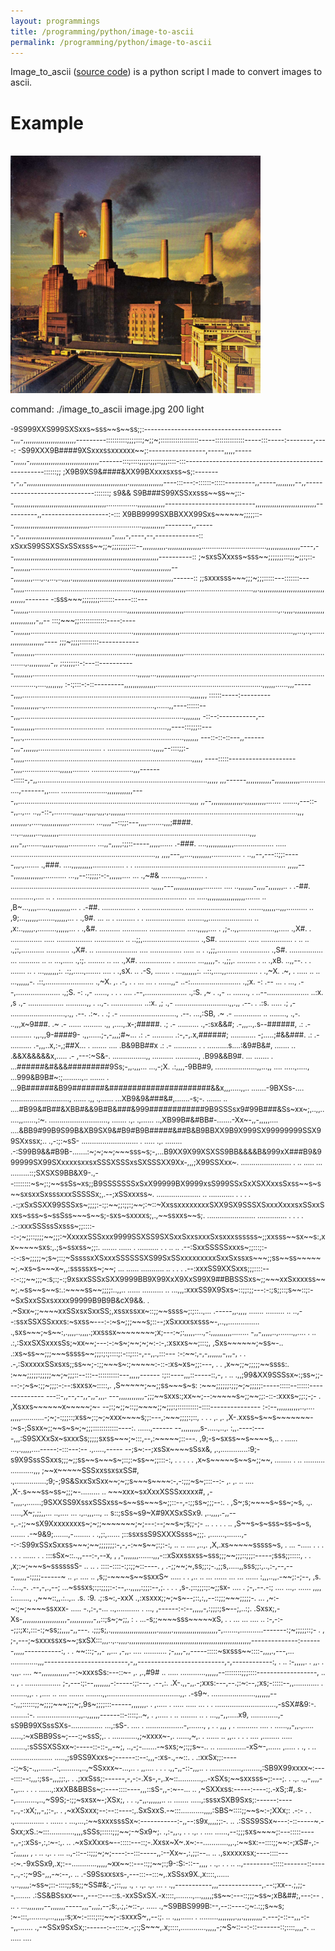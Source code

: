 ```yaml
---
layout: programmings
title: /programming/python/image-to-ascii
permalink: /programming/python/image-to-ascii
---
```


<p>Image_to_ascii (<a href="https://github.com/Plotkine/image_to_ascii" target="_blank" rel="noopener noreferrer">source code</a>) is a python script I made to convert images to ascii.</p>

<h1>Example</h1>

<p><br><img src="/programming/python/image.jpg" alt="image" width="400" height="auto"></p>

<p>command: ./image_to_ascii image.jpg 200 light</p>

<p><small>-9S999XXS999SXSxxs~sss~~s~~ss;;:------------------------------------------,,,-,,,,,,,,,,,,,,,,,,,,,,,,,---------::::::::::;;;;:::;~;;~;::::::::::::::::::-----::::::::::::::-----:::-----:--------,----:
-S99XXX9B####9XSxxxssxxxxxx~~;:-----------------,-----,,,,,------,,,,,,-,,,,,,,,,,,,,,,,,,,,,,,,,,,,,,,,,-------:::;::::;;;;:;;;::;;;::::-:::---------------------------------------------------::::::;;
;X9B9XS9&####&XX99BXxxxsxss~s;:--------,-,,-,,,,,,,,,,,,,,,,,,,,,,,,,,,,,,,,,,,,,,,,,,,,,,,,.,,,,,,,,,,,,,,,,----:::---:-::::::-:::::---------,,-----,,,,,,,,,--,,------------------------------:::::::;
s9&&&#9S9B###S99XSSxxsss~~ss~~;::--,,,,,,,,,,,,,,,,,,,,,,,,,,,,,,,,,,,,,,,,,,,,...............,,,,,,,,,,,,,---------------------------,,,,,,,,,,,,,,,,,,,,,,,,,,,,,----------,,--------------------:-:::
X9BB9999SXBBXXX99Sxs~~~~~~;;;;;::--,,,,,,,,,,,,,,,,,,,,,,,,,,,,,,,,,,,,.........................,,,,,,,,,,,--------,,------,-,,,,,,,,,,,,,,,,,,,,,,,,,,,,,,,,,,,,,,,,,,,,-,,,,,-,----,--,-------------::
xSxxS99SSXSSxSSxsss~~;;~;;;;;;;;:::--,,,,,,,,,,,.,,,,,,,,,,,,,,,,...............................,,,,,,,,,,,,,,,,----,--,,,,,,,,,,,,,,,,,,,,,,,,,,,,,,,,,,,,,,,,,,,,,,,,,,,,,,,,,,,,,,,,,,,,,----------::
;~sxsSXxxss~sss~~;;;;;;;:::;;~;;:;::--,,,,,,,,.................................................,,,,,,,,,,,,,,,,,,---,,,,,,,,,....,..,...,..,,,,.,,,,,,,,,,,,,,,,,,,,,,,,,,,,,,,,,,,,,,,,,,,,,,,,------::
;;sxxxsss~~~;;;~;;;:::::---:::::::----,,,,,....................................................,,,,,,,,,,,,,,,,,,,,,,,,,................................,,.,,,,,,,,,,,,,,,,,,,,,,,,,,,,,,,,,,,,,,-------
-:sss~~~;;;;;;;;:::::::-----:::----,,,,,,,...............................................,,,,,,,,,,,,,,,,,,,,,,,,,,,.............................................,..,,,,.,,,,,,,,,,,,,,,,,,,,,,,,,,-,,--
:::;~~~;;:::::::::::::----:-----,,,,,,,,.................................................,,,,,,,,,,,,,,,,,,,,,,......................................................,,...,..,......,,,,,,,,,,,,,,,,----
;;;~;;;;:::::::::-------------,,,,,,,,,,................................................,,,,,,,,,,,,,,,,,,,,,,,..........................................................................,.,,,,,,,,,,-,,
;:;;;;;::-:---::-----------,,,,,,,,,..................................................,,,,,,...,,,,,,,,,,,,,,,,..,.........................................................................,....,,,,,,,,
:-:;:::-:-::---------,,,,,,,,,,,,,,,...................................................,,,,,,......,,,------,,,,................................................................................,,,,,,,,
::::::-----:----------,,,,,,,,,,,,..,....................................................,......,,----::::::---,,,..............................................................................,,,,,,,,
-::--:-----------,---,,,,,,,,,,................................. .............................,,----:::;;;::----,,,.,............................................................................,,,,,,,
---::-::-::---,,-------,,,-,,,,,,,..............................      . ......................,,,,,--::::;;:--,,,,,................................................................................,,,,,
----:::::---------------------,,,,..................,,,,,,........        ....................,,,-------:::::-,-,,.................................................................................,,,,,
,,,------,,,,,,,,,,,,-,,,,,,,,,,,,............ ....,-------,,.....        ......................,,,,,,,,,,,,----,,..................................................................................,,,,
,,--,,,,,,,,,,,,,,,.,,,,,,,,,,.......       .......,---::--,,..,...     ..,,-::-,.........,,,,,..,,,,.,,,.,.,,,,,,,..................................................................................,,,
,,,,,,,,.,.....,,,,,,,,,,,,,............    ...,,,,--::;;:---,,,,........,,,;####. ...,..,,,,,,...,,,,,,,,...........................................................................................,,,
,,,,-,,........,,,,,.,,,,,,............. ...,,-,,,,,:;;::-----,,,,,......   .-###.    ....,,,,,,,,,,,,,................... ..... .....................................................................,,
,,,,---,,....,,,,,,,,,.............. .   ..,,--,---::;;:-----,,,.,.......   .,###.     ....,,,,,,,,,,............... .       .  ........................................................................
,,,,,---,,,,,,,,,,,,,,...........        ...,,--::;;;;:-:-,,,,,,....  ...   .,~#&      .........,,,........  .                        ..................................................................
.,,,,,---,,,,,,,,,,,,,,.........   ....   ..,,,,,,,-,,,,-,,,,,,,..     .     .-##.     ...........,....                    ..     .   .............................................................. ...
.....,,,,,,,,,,,,,,,,,,.......   ..    ,B~...,,,,......,,,,,,,,,,...   .     .-##.    ................                                .  ....................              .............................
.......,,,,,,..,,,..........     ..    ,9;...,,,,,,........,,,,,,...   .     .,9#. ...      .. .                                          .........                      .         . ...................
........,,.....................  ..    ,x:..,,,,,.,.........,,,,,,...  .     .,&#.                                                                                             ..........   ............
.................  .....,,,,,.... .    ,;-..,,.................,,.....       .,X#.                                                                   .                  ...............            .....
................. .............. ..   ..;;,...........................       .,S#.                                                                                     .............               .....
...............    .  ..         ..   .,;:,...........     ...........       .,X#.    ..                                                                        ....................                ....
...............  .....       ..  .    .,;;,..........     ..............     .,S#.                                                                             ................                      ...
..........      ..  ..    ...,.....   .,:;.   ........      ..       ...     .,X#.                                                                           ...............                           .
.........                ...,,,,,-.   .,;;,. .........   .            ..     .,xB.                                                                         ..,,--.  .   .                               
.......    ..   .      ...,,,,,,,:.    .:;,.....,.......   ....        .     .,sX.                                                                         .. .-S,                                      
.......            .   ...,,,,,,,:.   ..::,....,,...............       .     .,~X.                                                                             .~,                                      
. .....       .. ..     ...,,,,,,-.    .::,.......................           .,~X.                                          ,.                                 .-,                                    . 
.   ...      ... .       ......,,-    ..-:........................           .,;x.                                          -:                                 .--                                   ...
.                             ...,     .--,.....................             .,;S.                                          -:                                 .,-                               ......,
   . .                .       ....     .--,....................              .,:S.                                          ,~                            .    .,-      ..                      .......,
                                 .    ..--....................               ..:x.                                          ,s                                 .,-       .................  ..........,,
                                 .    ..,-.   ...............                ..:x.                                          ,;                                 .,-       ..........................,,.,,
                                       .--.         .                         .:s.             .....                        .;                                  ,-        ..........................,.,,
                                       .--.                                   .:~.               .                          .;                                  .-          ...........................,
                                       .--.                               ...,:SB,                                          .~                                  .-         .............  ..   ........,
                                       .,-.                            ..,,,x~9###.                                         .~                                  .-              ......         .........
                                       .,,                           ,....,.x-;#####.                                       .;                                  .-                            ..........
                                 .,-:sx&&#;                        .-,,,..,.s--######,                                      .:                                  .-                            ..........
                               .,,.,,9-####9-                      .,,......;-,-,,,;#~...                                   .:                                  .-                            ..........
                              .:-,-,.x,######;                 ............ -;.....;#&&###.                                 .:                                  .-                            ..........
                              .-,,,..x,:-,;##X...              .    ....... ....  .B&9BB##x                                 .:                                  .-                           ...........
.   .                      ..........s....:&9#B&#,                  ....... ..    .&&X&&&&&x,.....                          .-                            ,---:~S&-.                  ................,,
   ..........             ...........,   .B99&&B9#.           ...   ....... .   ...######&#&&&#########9Ss;-,,.,,,...  ...,-;X.                         .:,,,,-9BB#9,        ....................,,...,,
  ....                    .....,....., ...999&B9B#~:;.........,..   ....... .   ...9B######&B99#######&######################&&x,,,.....,,..           .......-9BXSs-....  ............................,
......                   .,,  .,...... ...XB9&9&###&#,.......-s;-.  ....... .. ....#B99&#B##&XBB#&&9B#B&###&999############9B9SSSsx9#99B###&Ss~xx~;,..,,......,,......,:~. ............................,
.......                  .,.  .,...... ..,XB99B#&#BB#-.......-Xx~-,,-,,,,,.... ....&BB9#99B9S99B&XB9SX9&#B9#B9B#####&##B&B9BBXX9B9X999SX99999999SSX99SXxssx;..  .,-:;:~sS-   ...........................
.  .....                 .,.  ........ .-:S99B9&&#B9B-.......:~;~;~~;~~~sss~s;-,...B9XX9X99XSXSS9BB&&&&B&999xX###B9&999999SX99SXxxxxsxxsxSSSXSSSxsSXSSSXX9Xx-,,,;X99SSXxx~. ........................   .
.. .....                 ...  .........::;SXSXS9BB&X9-.,--::::::::~s~;:;~~ssSs~xs;;B9SSSSSSSxSxX99999BX9999xsS999SSxSxXSXXxxsSxss~~s~s~~sxsxxSxsssxxxSSSSSx;,.--;xSSxxxss~. ..................... ..    
............             . .  .     . .-:;xSxSSXX99SSSxs~;;;;:-:;:~~;;:;;:;~~;:~::~XxssxxxxxxxxSXX9SX9SSSXSxxxXxxxsxSSxxSxxs~sss~s~ssSss~~~s~~s;-sxs~sxxxxs;,.,~~ssxxs~~s;.   .......................   
..............           . .  .     . .:-:xxxSSSssSxsss~;;::::--:-;~;;::;;;;~~;;;:~XxxxxSSSxxx9999SSXSS9SXSxxSxxsxxxSxsxxxssssss~;;xxsss~~sx~~s:,xx~~~~~sxs:,.;s~ssxss~;;:.     .......  ......        .
..........               . .  ..   .. .--:SxxSSSSSxxxs~;;:::;:--:-:s~;;;;;~;s~;::;~SssssxXSxxxSSSSSSXS99SxSSxxxxxxxxxSxxSxssxs~~~;;ss~~ss~~~~~~;.~xs~s~~~x~,,:sssssxs~;~~;  ...                   ......
...........             .. .  .     . .--:xxxSS9XXSxxs;;;::::---:-:;;~~;;;~:s;:;-:;9xsxxSSSxSXX9999BB9X99XxX9XxS99X9##BBSSSxs~;;~~~xxSxxxxss~~~;.~ss~~s~~s:.:~~~~ss~~;;;;:..,,..                  ......
..........                   ..    ...,,,:xxxSS9X9Sxs~::;;:;;---:-:;s;;::;s~~::;:-~SxSxxSSxsxxxx99999B9B9B&&#99X9&&. . .~Sxx~;;~~~~xxSSxsxSxxSS;,xssxssxx~::;;~~ssss~;:;::..,...   .-----,,.,,,, .......
.........                    ..     ..,--:ssxSSXSSxxxs:~sxss~---:-:~s~;;;~~~s;::--;xSxxxxsxsss~-,..,,...............  .,sxs~~~;~s~~:,.,,,,..,,,,.;xxsssx~~~~~~~~;x;---:~;:,,,,,....,-:,,,,,,,,,,........
-,,-,,,,,..,.......,,....     .    .. .:,:SxxSXSxxxsSs;~xx~~;---:-:~s~;~~;~;~:-:-,:xsxxs~~;:::;,                      ,Sxs~~~~~~;~ss~-..        .:xs~ss~~;;;~~~sssss~~;;;:;:;::::;:-::;:::-,--,,.,:::---
:-:~~:,-,-,,,,,,,-,,,-,       .     . .-,:SxxxxxSSxsxs;;ss~~;-:;;~~~s~:;~~~~~:-::-:xs~xs~;;:---,                . .   ,x~~;;~;;;;;~~ssss:.       :~~~;;;;;:;;;;;~~;~;;;::--:::--::::::::::---,,,,,------
:;::----,,,::-----::,-,       .    .. .,,;99&XX9SSSsx~:;ss~;;---:-;~s~:;;~;;;:-:--:sxxsx~:::::,.                      ,S~~~~~;~~;;ss~~~s~s:      :~~~;;;;;;:;;;~;~;;;;;:-----:::::--::::::--------------
---::-,,--,--,,-,,-,,,.      ---,,,,,,,,,,,,-;;;~~sxxs:;xx~~;--:~~~~~s~;;~~;;:-::-:xxxs~;;:;-;-                   .   ,Xsxxs~~~~~~x~~~~~;~-      --;:;~;;~::;;~~~~;;~;;;:;::::::::::-::::---------------
:-:--,,,,,,,,,,,..,....      ,,,,,...........-;~;-:;;;::;xss~;:;~;~xxx~~~~s;;:---,:~~~;;;;:;::,     .   .  .   ,. ,.  ,X-.xxss~s~~s~~~~~~~-      :~s-;Ssxx~;;~~s~s~;~;;;::::::::::::----:. ......,------
--,,,,,,,,,s-.....,..,.      :,,.----:----,,,:S9SXXxSx~sxxxSs;;;;;sxss~~~;~:::,--,:~~~~~;::---.                       ,9;-s~sxss~~s~~~~s,..       . ...... ...,.,,,,,....-----:-:::---:--  .,.....,-----
--;s~:--;xsSx~~~~sSsx&,      ,.,.............:9;-s9X9SssSSxxs;;;~;;ss~~s~~~s~;::;:~ss~~;;:::-:,   . .   .  .      .   ,x~s~~~~~s~~s~;;~~, ........  .                     ..   .......... ...........,,,
;~~x~~~~~SSSxxssxsxSS#,     .,...............;9;-;9S&SxxSxSxx~~;~;;s~~~s~~~~:-,-:;;;~s~;:::--:-     ,.  ,. ..   ....  ,X-.s~~~ss~ss~;;;~-.........                             ..                       
~~~xxx~sxXxxXSSSxxxxx#,      ,--,,,,.,.......;9SXXSS9XssxSSSxss~s~~ss~~~s~;;::--,-:;;ss~;;;--:.                  .    ,S~;s;~~~~s~ss~;~s, .,. .....,X~;,;;,,...  ..,.... ...   .,..,,,...,   ..         
s::;sSs~s9~X#9XXSxSSx9.      ,..,,,,.-,,---,.-;;~~sX9Xxxxxxxxs~;~;;~~~~~~~;~;---:--;~~s~;s;;-;-  .. .   . .    . ..   ,S~~s~s~sss~ss~s~s, .......    .-~9&9;.......,-........   .  .,;:,......          
;::ssxssS9SXXXSsss~;;;.      ,.......,.......,--:-:S99xSSxSxxss~~~;~~;;;;;;;:-,-,-:~~s~~;:;:-:,  .. ..  ....   ,..,.  ,X,.xs~~~~~sssss~s,  .  ...          -..... . .    . . .  .   ...... . .          
:::sSx~::..,,---:-,--x, ,    ,-,,,,,,,.......,,,-::xSxxssxss~sss;;;~~;;;::;;;:-----;sss;;:::::,           .      .    ,x;:~;~~~s~ssssssS- ..  ..                                                    .   
::::-::::-:;:;;~::----. ,   .-;;~~;~,ss;;:;-.,;;s,.....,,sss;;:,..,:-,--,---,,,,,,-:;;;;------~  .. ,.  ....     ..   ,s;;-~~~~s~~ssxxS~   .....   . .     ,.. .. ...   ...... ...     ... ......       
:,,,..,,.-~~;:-;--, ,s.     .:...,-.  .--,-,.,--;     ...~sssxs;:;:;;;;:-:--,..,,,,,:;;;:--,;.             .   .  .   ,s-.;::;;;:;:~;;sx-   ....     .     ;-,.--.-:;    ....    ...,.     ......   ,,,,
:........, .,~~~::,,.:..,.. .s.  :9.  .;:s~:,-xxX      .,:xsxxx;;~;~s~--;::,:,,--::;;;~~~;;;;;-.          ...         ,~:-~:;~;~~~~ssxxx-  .....           -.,:-,-...       ..,...........      .   ...,
,------:-:--,,,,,-,:;;;:;s~--;,..:;.  .Sxsx;,-Xs-,,,,,,,,,,,,,,,,,,,,,-,,,,,,,,,,,-,,::;s~;~;;,  :        .        ...-s;;~~~~sss~~~~~xS,  .       .                     ...           ...  ....     .. 
:-,-:--;;:;x:,:::-:;~ss;;,,,,-,,---.  .;;;s;,.,,,,,,,,,,,,,,,,,,,,,,.,,,,,,.,,,,,,,,,,,,,,,,,,,,,-,.......,...........-------:;~;;;;;::;-  .         ,                                                  
;-,---;~sxxxssxs~~;sxSX:::,,,..,..,,,,.,,,,,,,,,,,,,,,,,,,,,,,,,,,,,,,,,,,,,,,,,,,,,,,,,,,,,,,,,,--------------:-------,,,,,-----------:,  .         .     ~~:::;-,,-    ,,... ,-,,. ....    ...........
;-,,,,-,,-----:::::~sxsss~~::::-,,,,.,---,...    .............,,,-------------------------,-,,--------------------------,-,------------:,  .  ..           :-,,,,,. .    ,,. . .,,,.  ....              
~-,,,,,,,,,,,,,--:~xxxsSs:---::~-      ,.     ,.,#9#    .. .....                   ............,,,,,,--::::::::;;;::::------------------, ..  ..           ,      .      .................              
;-,---:;:--,,,,,,,,-:-----:;:---,  .--,:.    .X-.,,-,,.-;xxs:---,--.;:~:--,;xs;-:::::--,,............                       . ........,,.  .               ,....     ..    .... .......                 
........,,...................................,,. .-s9~. .....................,,,,,,,---:,,;::::::;;~;;;;~~~;;;~;,9s~;;;;:::------,,,,,,,.  .               ,.....       .     ..... .....               
...  .   .       .............................,-sSX#&9:-.                    ........:-. ....................,,..,,,,,,------::-::::;..~,  .               ,.....  .       ..  ........ ..              
.   ...,,-,,.....x9,          .............,-sS9B99XSssSXs-...............      ...,:sS-.         .... . ..................-,.......,  ,   .         .     ,,,     ,  .      .......... ....            
.          ......,,-,,.,.....      .....,:~xSBB9Ss~;---:;~ssS;,. .    ............,;~xxxx~-,.                        ......,~,. . ......    ..             ,,..    .  .              .    ....          
,........               ..... .......,:sSSSXSSxx~:-----::-::-,,-~;, ..,-;-.......-~sxs;~;:;;s~-..         ..  ..............-xS~-,......                   ,.....  .  .,    .       ..                  
....................         .....,;s9SS9Xxxs~;------::--:,,,-:xs-.,-~::.   .  .:xxSx;;:-----:;~s;-.,,.......-:,.........,..,~SSxxx~-...,..     .          ,,....  .      . .      .,,-,,-::-,,,..      
.      ...............,........,:SB9X99xxxx~:----::::--:,,,:;ss-,,,;;:,.   .  .;xxSss;:------,-,-:-.Xs-,-,.x~::...........,..-xSXs;~~sxxsss~;:---;.                .      .,.      .,,-,,,,--,,...      
.                 . . ......,:xxXB&BBSs~;:----::::----,,,::sS-,,-:~--... ..  ,~SXXxss:-----:----:;.-xS;:#,.s:--,..........,..,~S9S;-:;;~sxsx~-;XSx;,                   .    .      .,-,,.,,,,,,..       
..  .......         .....,:sssxSXB9Sxs;:------:-----,.,-:xX;,,-,;:-,.   .   ,~xXSxxx;--:--::----:,.SxSxxS.-~:::...........,,,,:SBS~::::;;~~s~:-;XXx;:        .-:-  .   .           .,..............     
.  ......    . ...,...,:~~sxxxsssSx~:-----------:-,,--:s9x,,,,;;:-.   ..  .:SSS9SSx~---:-::-----~.-Sxx;xS.:~:::............,,,,sSSs;:::::;;;~~;-~Sx9~;.  .,:-,,.,  .       .       .,.                  
.  ....      ......,--:;;;sxs~~~~;:---:::::-----,,-;:xSs-,:,:~-:,.   ..  .~xSxXxxs~--:::::---::;-.Xxsx~X~.x~:--............,,.,:~~sx:--::::;;~~:-;xS#-,:--;,,,,,,  ,  .    ..      .,.                  
.         ... ..,-::--::;;;~;~;----:--:::-----,,:--Xx~-,:,;;:--..   .. .,sxxxxxsx;----::::----:~.-9xSSx9,.x;:--............,,,,,~xx~~::---::;;~~;:;9-:S:-::--,,,,     .            .,.    .             
.      ..   ..,---------:::::-------::-----,.,-:;~9S-,,,-~:--,.   ..  .-S9Ssxxsxs-,---:::--:::~,.xSSsx9X.,x::::,...... .,..,,,,,:~ss~;::-::::;;ss;;~SS#&:,-;::,,,     .,  .        .,.    .,.           
    ...   . .,,-----------,,,-------------,.--:;xx--.;,;;--,.......  .:SS&BSsxx~--,,---::---::s.-xxSSxSX.-x::::,........,...,,,,,;ss~~:---::;;;~ss~;xB&##;,---:--         .        ..                   
        . ...,,,,,,,,--,,,,,,,-----,,,-,,,;,--;s:,.;,:~::-,. ..... .,~S9BBS999B:--,--::----:;~:.:;;s~~s; :~-:::,........,...,,,,,:s;x~:-::::;::;~~;-:sxxxS~,,--:;.        ..       .,,,......           
.      .........,,,,,,,,.,,.,,,,,,,,,-.---;-::--,,,-:--,,.......  .,-~SSx9SxSx;:------:--::::~.-;:;S~~~,.x;::::,............,,,,,-;~S~::--:-::-------::;::::,,,,-.         ..      ..... ....           </small></p>
